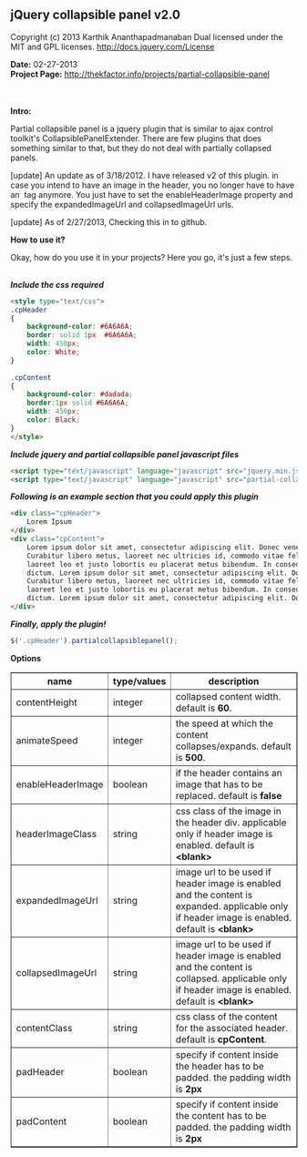 <h2>jQuery collapsible panel v2.0</h2>

Copyright (c) 2013 Karthik Ananthapadmanaban
Dual licensed under the MIT and GPL licenses.
http://docs.jquery.com/License

<b>Date:</b> 02-27-2013<br/>
<b>Project Page:</b> http://thekfactor.info/projects/partial-collapsible-panel<br/>
<br/><br/>

<b>Intro:</b>

Partial collapsible panel is a jquery plugin that is similar to ajax control toolkit's CollapsiblePanelExtender. There are few plugins that does something similar to that, but they do not deal with partially collapsed panels.

[update] An update as of 3/18/2012. I have released v2 of this plugin. in case you intend to have an image in the header, you no longer have to have an <img /> tag anymore. You just have to set the enableHeaderImage property and specify the expandedImageUrl and collapsedImageUrl urls.

[update] As of 2/27/2013, Checking this in to github.

<b>How to use it?</b>

Okay, how do you use it in your projects? Here you go, it's just a few steps.
<br/><br/>

<b><i>Include the css required</i></b><br/>

```html
<style type="text/css">
.cpHeader
{
    background-color: #6A6A6A;
    border: solid 1px  #6A6A6A;
    width: 450px;
    color: White;
}
 
.cpContent
{
    background-color: #dadada;
    border:1px solid #6A6A6A;
    width: 450px;
    color: Black;
}
</style>
```

<b><i>Include jquery and partial collapsible panel javascript files</i></b><br/>

```html
<script type="text/javascript" language="javascript" src="jquery.min.js" />
<script type="text/javascript" language="javascript" src="partial-collapsible-panel.minified.js" />
```

<b><i>Following is an example section that you could apply this plugin</i></b><br/>

```html
<div class="cpHeader">
    Lorem Ipsum
</div>
<div class="cpContent">
    Lorem ipsum dolor sit amet, consectetur adipiscing elit. Donec venenatis justo nec ante facilisis aliquam. Nam vitae sem est. Nam at tristique tortor. Maecenas non risus nulla. 
    Curabitur libero metus, laoreet nec ultricies id, commodo vitae felis. Curabitur interdum commodo hendrerit. Suspendisse sit amet eros nulla. Donec faucibus posuere libero. Nunc 
    laoreet leo et justo lobortis eu placerat metus bibendum. In consequat urna ut nibh dapibus a euismod erat consectetur. Aliquam in pharetra lorem. Integer ac arcu nec ante pharetra 
    dictum. Lorem ipsum dolor sit amet, consectetur adipiscing elit. Donec venenatis justo nec ante facilisis aliquam. Nam vitae sem est. Nam at tristique tortor. Maecenas non risus nulla. 
    Curabitur libero metus, laoreet nec ultricies id, commodo vitae felis. Curabitur interdum commodo hendrerit. Suspendisse sit amet eros nulla. Donec faucibus posuere libero. Nunc 
    laoreet leo et justo lobortis eu placerat metus bibendum. In consequat urna ut nibh dapibus a euismod erat consectetur. Aliquam in pharetra lorem. Integer ac arcu nec ante pharetra 
    dictum. Lorem ipsum dolor sit amet, consectetur adipiscing elit. Donec venenatis justo nec ante facilisis aliquam. Nam vitae sem est. Nam at tristique tortor. Maecenas non risus nulla.     
</div>
```

<b><i>Finally, apply the plugin!</i></b><br/>

```javascript
$('.cpHeader').partialcollapsiblepanel();
```

<b>Options</b>

<table border="1" id="tblOptions">
	<tr class="alt">
	    <th><b>name</b></th>
	    <th><b>type/values</b></th>
	    <th><b>description</b></th>
	</tr>
	<tr>
	    <td>contentHeight</td>
	    <td>integer</td>
	    <td>collapsed content width. default is <b>60</b>.</td>
	</tr>
	<tr class="alt">
	    <td>animateSpeed</td>
	    <td>integer</td>
	    <td>the speed at which the content collapses/expands. default is <b>500</b>.</td>
	</tr>
	<tr>
	    <td>enableHeaderImage</td>
	    <td>boolean</td>
	    <td>if the header contains an image that has to be replaced. default is <b>false</b></td>
	</tr>
	<tr class="alt">
	    <td>headerImageClass</td>
	    <td>string</td>
	    <td>css class of the image in the header div. applicable only if header image is enabled. default is <b>&lt;blank&gt;</b></td>
	</tr>
	<tr>
	    <td>expandedImageUrl</td>
	    <td>string</td>
	    <td>image url to be used if header image is enabled and the content is expanded. applicable only if header image is enabled. default is <b>&lt;blank&gt;</b></td>
	</tr>
	<tr class="alt">
	    <td>collapsedImageUrl</td>
	    <td>string</td>
	    <td>image url to be used if header image is enabled and the content is collapsed. applicable only if header image is enabled. default is <b>&lt;blank&gt;</b></td>
	</tr>
	<tr>
	    <td>contentClass</td>
	    <td>string</td>
	    <td>css class of the content for the associated header. default is <b>cpContent</b>.</td>
	</tr>
	<tr class="alt">
	    <td>padHeader</td>
	    <td>boolean</td>
	    <td>specify if content inside the header has to be padded. the padding width is <b>2px</b></td>
	</tr>
	<tr>
	    <td>padContent</td>
	    <td>boolean</td>
	    <td>specify if content inside the content has to be padded. the padding width is <b>2px</b></td>
	</tr>
</table> 
